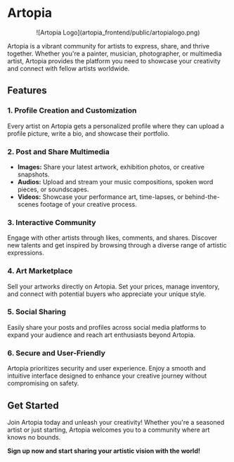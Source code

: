 # Artopia

<div style="text-align: center;">
  ![Artopia Logo](artopia_frontend/public/artopialogo.png)
</div>

Artopia is a vibrant community for artists to express, share, and thrive together. Whether you're a painter, musician, photographer, or multimedia artist, Artopia provides the platform you need to showcase your creativity and connect with fellow artists worldwide.

## Features

### 1. Profile Creation and Customization

Every artist on Artopia gets a personalized profile where they can upload a profile picture, write a bio, and showcase their portfolio.

### 2. Post and Share Multimedia

- **Images:** Share your latest artwork, exhibition photos, or creative snapshots.
- **Audios:** Upload and stream your music compositions, spoken word pieces, or soundscapes.
- **Videos:** Showcase your performance art, time-lapses, or behind-the-scenes footage of your creative process.

### 3. Interactive Community

Engage with other artists through likes, comments, and shares. Discover new talents and get inspired by browsing through a diverse range of artistic expressions.

### 4. Art Marketplace

Sell your artworks directly on Artopia. Set your prices, manage inventory, and connect with potential buyers who appreciate your unique style.

### 5. Social Sharing

Easily share your posts and profiles across social media platforms to expand your audience and reach art enthusiasts beyond Artopia.

### 6. Secure and User-Friendly

Artopia prioritizes security and user experience. Enjoy a smooth and intuitive interface designed to enhance your creative journey without compromising on safety.

## Get Started

Join Artopia today and unleash your creativity! Whether you're a seasoned artist or just starting, Artopia welcomes you to a community where art knows no bounds.

**Sign up now and start sharing your artistic vision with the world!**
